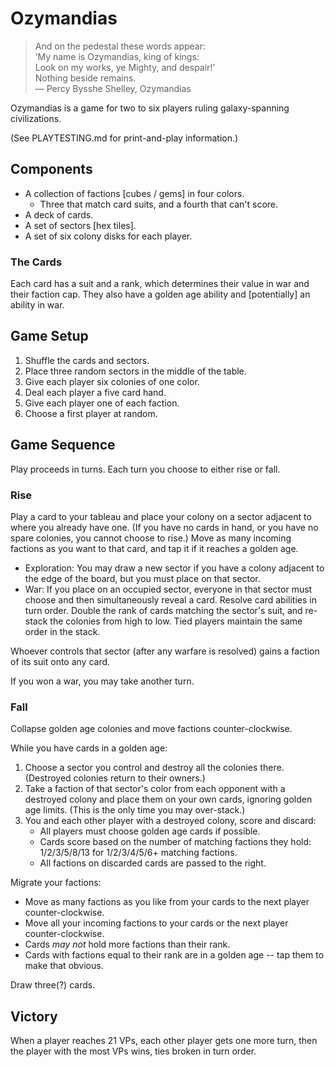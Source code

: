 # Ozymandias
> And on the pedestal these words appear:  
> ’My name is Ozymandias, king of kings:  
> Look on my works, ye Mighty, and despair!’  
> Nothing beside remains.  
> — Percy Bysshe Shelley, Ozymandias

Ozymandias is a game for two to six players ruling galaxy-spanning
civilizations.

(See PLAYTESTING.md for print-and-play information.)

## Components
- A collection of factions [cubes / gems] in four colors.
  - Three that match card suits, and a fourth that can't score.
- A deck of cards.
- A set of sectors [hex tiles].
- A set of six colony disks for each player.

### The Cards
Each card has a suit and a rank, which determines their value in war and
their faction cap.  They also have a golden age ability and [potentially] an
ability in war.

## Game Setup
1. Shuffle the cards and sectors.
2. Place three random sectors in the middle of the table.
3. Give each player six colonies of one color.
4. Deal each player a five card hand.
5. Give each player one of each faction.
6. Choose a first player at random.

## Game Sequence
Play proceeds in turns.  Each turn you choose to either rise or fall.

### Rise
Play a card to your tableau and place your colony on a sector adjacent to
where you already have one.  (If you have no cards in hand, or you have no
spare colonies, you cannot choose to rise.)  Move as many incoming factions as
you want to that card, and tap it if it reaches a golden age.

- Exploration: You may draw a new sector if you have a colony adjacent to the
  edge of the board, but you must place on that sector.
- War: If you place on an occupied sector, everyone in that sector must
  choose and then simultaneously reveal a card.  Resolve card abilities in
  turn order.  Double the rank of cards matching the sector's suit, and
  re-stack the colonies from high to low.  Tied players maintain the same
  order in the stack.

Whoever controls that sector (after any warfare is resolved) gains a faction
of its suit onto any card.

If you won a war, you may take another turn.

### Fall
Collapse golden age colonies and move factions counter-clockwise.

While you have cards in a golden age:
1. Choose a sector you control and destroy all the colonies there.
   (Destroyed colonies return to their owners.)
2. Take a faction of that sector's color from each opponent with a destroyed
   colony and place them on your own cards, ignoring golden age limits.
   (This is the only time you may over-stack.)
3. You and each other player with a destroyed colony, score and discard:
   - All players must choose golden age cards if possible.
   - Cards score based on the number of matching factions they hold:
     1/2/3/5/8/13 for 1/2/3/4/5/6+ matching factions.
   - All factions on discarded cards are passed to the right.

Migrate your factions:
- Move as many factions as you like from your cards to the next player
  counter-clockwise.
- Move all your incoming factions to your cards or the next player
  counter-clockwise.
- Cards _may not_ hold more factions than their rank.
- Cards with factions equal to their rank are in a golden age -- tap them to
  make that obvious.

Draw three(?) cards.

## Victory
When a player reaches 21 VPs, each other player gets one more turn, then the
player with the most VPs wins, ties broken in turn order.
